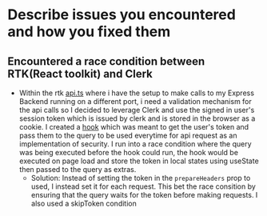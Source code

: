 # Describe issues you encountered and how you fixed them

## Encountered a race condition between RTK(React toolkit) and Clerk

- Within the rtk [api.ts](/client/state/api.ts) where i have the setup to make calls to my Express Backend running on a different port, i need a validation mechanism for the api calls so I decided to leverage Clerk and use the signed in user's session token which is issued by clerk and is stored in the browser as a cookie. I created a [hook](/client/hooks/useAuthenticatedUser.ts) which was meant to get the user's token and pass them to the query to be used everytime for api request as an implementation of security. I run into a race condition where the query was being executed before the hook could run, the hook would be executed on page load and store the token in local states using useState then passed to the query as extras.
  - Solution: Instead of setting the token in the `prepareHeaders` prop to used, I instead set it for each request. This bet the race consition by ensuring that the query waits for the token before making requests. I also used a skipToken condition
